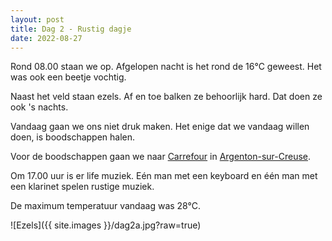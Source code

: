 ```yaml
---
layout: post
title: Dag 2 - Rustig dagje
date: 2022-08-27
---
```

Rond 08.00 staan we op. Afgelopen nacht is het rond de 16°C geweest. Het was ook een beetje vochtig.

Naast het veld staan ezels. Af en toe balken ze behoorlijk hard. Dat doen ze ook 's nachts.

Vandaag gaan we ons niet druk maken. Het enige dat we vandaag willen doen, is boodschappen halen.

Voor de boodschappen gaan we naar [Carrefour](https://www.carrefour.fr/magasin/market-argenton-sur-creuse-le-pechereau) in [Argenton-sur-Creuse](https://nl.wikipedia.org/wiki/Argenton-sur-Creuse).

Om 17.00 uur is er life muziek. Eén man met een keyboard en één man met een klarinet spelen rustige muziek.

De maximum temperatuur vandaag was 28°C.

![Ezels]({{ site.images }}/dag2a.jpg?raw=true)
